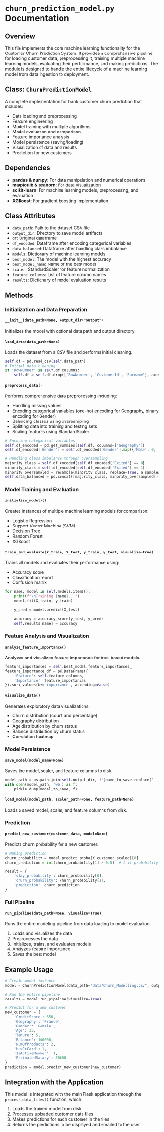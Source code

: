 # `churn_prediction_model.py` Documentation

## Overview
This file implements the core machine learning functionality for the Customer Churn Prediction System. It provides a comprehensive pipeline for loading customer data, preprocessing it, training multiple machine learning models, evaluating their performance, and making predictions. The module is designed to handle the entire lifecycle of a machine learning model from data ingestion to deployment.

## Class: `ChurnPredictionModel`

A complete implementation for bank customer churn prediction that includes:
- Data loading and preprocessing
- Feature engineering
- Model training with multiple algorithms
- Model evaluation and comparison
- Feature importance analysis
- Model persistence (saving/loading)
- Visualization of data and results
- Prediction for new customers

## Dependencies
- **pandas & numpy**: For data manipulation and numerical operations
- **matplotlib & seaborn**: For data visualization
- **scikit-learn**: For machine learning models, preprocessing, and evaluation
- **XGBoost**: For gradient boosting implementation

## Class Attributes

- `data_path`: Path to the dataset CSV file
- `output_dir`: Directory to save model artifacts
- `df`: Original dataframe
- `df_encoded`: Dataframe after encoding categorical variables
- `data_balanced`: Dataframe after handling class imbalance
- `models`: Dictionary of machine learning models
- `best_model`: The model with the highest accuracy
- `best_model_name`: Name of the best model
- `scaler`: StandardScaler for feature normalization
- `feature_columns`: List of feature column names
- `results`: Dictionary of model evaluation results

## Methods

### Initialization and Data Preparation

#### `__init__(data_path=None, output_dir="output")`
Initializes the model with optional data path and output directory.

#### `load_data(data_path=None)`
Loads the dataset from a CSV file and performs initial cleaning.
```python
self.df = pd.read_csv(self.data_path)
# Initial data cleaning
if 'RowNumber' in self.df.columns:
    self.df = self.df.drop(['RowNumber', 'CustomerId', 'Surname'], axis=1)
```

#### `preprocess_data()`
Performs comprehensive data preprocessing including:
- Handling missing values
- Encoding categorical variables (one-hot encoding for Geography, binary encoding for Gender)
- Balancing classes using oversampling
- Splitting data into training and testing sets
- Scaling features using StandardScaler

```python
# Encoding categorical variables
self.df_encoded = pd.get_dummies(self.df, columns=['Geography'])
self.df_encoded['Gender'] = self.df_encoded['Gender'].map({'Male': 0, 'Female': 1})

# Handling class imbalance through oversampling
majority_class = self.df_encoded[self.df_encoded['Exited'] == 0]
minority_class = self.df_encoded[self.df_encoded['Exited'] == 1]
minority_oversampled = resample(minority_class, replace=True, n_samples=len(majority_class), random_state=42)
self.data_balanced = pd.concat([majority_class, minority_oversampled])
```

### Model Training and Evaluation

#### `initialize_models()`
Creates instances of multiple machine learning models for comparison:
- Logistic Regression
- Support Vector Machine (SVM)
- Decision Tree
- Random Forest
- XGBoost

#### `train_and_evaluate(X_train, X_test, y_train, y_test, visualize=True)`
Trains all models and evaluates their performance using:
- Accuracy score
- Classification report
- Confusion matrix
```python
for name, model in self.models.items():
    print(f"\nTraining {name}...")
    model.fit(X_train, y_train)
    
    y_pred = model.predict(X_test)
    
    accuracy = accuracy_score(y_test, y_pred)
    self.results[name] = accuracy
```

### Feature Analysis and Visualization

#### `analyze_feature_importance()`
Analyzes and visualizes feature importance for tree-based models.
```python
feature_importances = self.best_model.feature_importances_
feature_importance_df = pd.DataFrame({
    'Feature': self.feature_columns,
    'Importance': feature_importances
}).sort_values(by='Importance', ascending=False)
```

#### `visualize_data()`
Generates exploratory data visualizations:
- Churn distribution (count and percentage)
- Geography distribution
- Age distribution by churn status
- Balance distribution by churn status
- Correlation heatmap

### Model Persistence

#### `save_model(model_name=None)`
Saves the model, scaler, and feature columns to disk.
```python
model_path = os.path.join(self.output_dir, f"{name_to_save.replace(' ', '_')}_model.pkl")
with open(model_path, 'wb') as f:
    pickle.dump(model_to_save, f)
```

#### `load_model(model_path, scaler_path=None, feature_path=None)`
Loads a saved model, scaler, and feature columns from disk.

### Prediction

#### `predict_new_customer(customer_data, model=None)`
Predicts churn probability for a new customer.
```python
# Making prediction
churn_probability = model.predict_proba(X_customer_scaled)[0]
churn_prediction = int(churn_probability[1] > 0.5)  # 1 if probability > 0.5, 0 otherwise

result = {
    'stay_probability': churn_probability[0],
    'churn_probability': churn_probability[1],
    'prediction': churn_prediction
}
```

### Full Pipeline

#### `run_pipeline(data_path=None, visualize=True)`
Runs the entire modeling pipeline from data loading to model evaluation.
1. Loads and visualizes the data
2. Preprocesses the data
3. Initializes, trains, and evaluates models
4. Analyzes feature importance
5. Saves the best model

## Example Usage

```python
# Create model instance
model = ChurnPredictionModel(data_path="data/Churn_Modelling.csv", output_dir="output")

# Run the entire pipeline
results = model.run_pipeline(visualize=True)

# Predict for a new customer
new_customer = {
    'CreditScore': 650,
    'Geography': 'France',
    'Gender': 'Female',
    'Age': 35,
    'Tenure': 5,
    'Balance': 100000,
    'NumOfProducts': 2,
    'HasCrCard': 1,
    'IsActiveMember': 1,
    'EstimatedSalary': 50000
}
prediction = model.predict_new_customer(new_customer)
```

## Integration with the Application

This model is integrated with the main Flask application through the `process_data_files()` function, which:
1. Loads the trained model from disk
2. Processes uploaded customer data files
3. Makes predictions for each customer in the files
4. Returns the predictions to be displayed and emailed to the user
